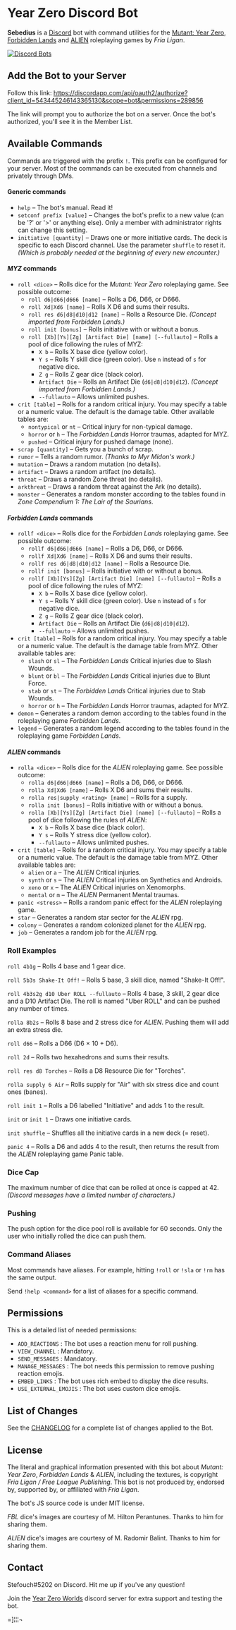 # Year Zero Discord Bot

**Sebedius** is a [Discord](https://discordapp.com) bot with command utilities for the [Mutant: Year Zero](http://frialigan.se/en/games/mutant-year-zero/), [Forbidden Lands](https://frialigan.se/en/games/forbidden-lands/) and [ALIEN](https://alien-rpg.com/) roleplaying games by *Fria Ligan*.


[![Discord Bots](https://discordbots.org/api/widget/status/543445246143365130.svg)](https://discordbots.org/bot/543445246143365130)

## Add the Bot to your Server

Follow this link: https://discordapp.com/api/oauth2/authorize?client_id=543445246143365130&scope=bot&permissions=289856

The link will prompt you to authorize the bot on a server. Once the bot's authorized, you'll see it in the Member List.

## Available Commands

Commands are triggered with the prefix `!`. This prefix can be configured for your server. Most of the commands can be executed from channels and privately through DMs.

#### Generic commands

* `help` – The bot's manual. Read it!
* `setconf prefix [value]` – Changes the bot's prefix to a new value (can be '?' or '>' or anything else). Only a member with administrator rights can change this setting.
* `initiative [quantity]` – Draws one or more initiative cards. The deck is specific to each Discord channel. Use the parameter `shuffle` to reset it. *(Which is probably needed at the beginning of every new encounter.)*

#### *MYZ* commands

* `roll <dice>` – Rolls dice for the *Mutant: Year Zero* roleplaying game. See possible outcome:
  * `roll d6|d66|d666 [name]` – Rolls a D6, D66, or D666.
  * `roll Xd|Xd6 [name]` – Rolls X D6 and sums their results.
  * `roll res d6|d8|d10|d12 [name]` – Rolls a Resource Die. *(Concept imported from Forbidden Lands.)*
  * `roll init [bonus]` – Rolls initiative with or without a bonus.
  * `roll [Xb][Ys][Zg] [Artifact Die] [name] [--fullauto]` – Rolls a pool of dice following the rules of MYZ:
    * `X b` – Rolls X base dice (yellow color).
    * `Y s` – Rolls Y skill dice (green color). Use `n` instead of `s` for negative dice.
    * `Z g` – Rolls Z gear dice (black color).
    * `Artifact Die` – Rolls an Artifact Die (`d6|d8|d10|d12`). *(Concept imported from Forbidden Lands.)*
    * `--fullauto` – Allows unlimited pushes.
* `crit [table]` – Rolls for a random critical injury. You may specify a table or a numeric value. The default is the damage table. Other available tables are:
  * `nontypical` or `nt` – Critical injury for non-typical damage.
  * `horror` or `h` – The *Forbidden Lands* Horror traumas, adapted for MYZ.
  * `pushed` – Critical injury for pushed damage (none).
* `scrap [quantity]` – Gets you a bunch of scrap.
* `rumor` – Tells a random rumor. *(Thanks to Myr Midon's work.)*
* `mutation` – Draws a random mutation (no details).
* `artifact` – Draws a random artifact (no details).
* `threat` – Draws a random Zone threat (no details).
* `arkthreat` – Draws a random threat against the Ark (no details).
* `monster` – Generates a random monster according to the tables found in *Zone Compendium 1: The Lair of the Saurians*.

#### *Forbidden Lands* commands

* `rollf <dice>` – Rolls dice for the *Forbidden Lands* roleplaying game. See possible outcome:
  * `rollf d6|d66|d666 [name]` – Rolls a D6, D66, or D666.
  * `rollf Xd|Xd6 [name]` – Rolls X D6 and sums their results.
  * `rollf res d6|d8|d10|d12 [name]` – Rolls a Resource Die.
  * `rollf init [bonus]` – Rolls initiative with or without a bonus.
  * `rollf [Xb][Ys][Zg] [Artifact Die] [name] [--fullauto]` – Rolls a pool of dice following the rules of MYZ:
    * `X b` – Rolls X base dice (yellow color).
    * `Y s` – Rolls Y skill dice (green color). Use `n` instead of `s` for negative dice.
    * `Z g` – Rolls Z gear dice (black color).
    * `Artifact Die` – Rolls an Artifact Die (`d6|d8|d10|d12`).
    * `--fullauto` – Allows unlimited pushes.
* `crit [table]` – Rolls for a random critical injury. You may specify a table or a numeric value. The default is the damage table from MYZ. Other available tables are:
  * `slash` or `sl` – The *Forbidden Lands* Critical injuries due to Slash Wounds.
  * `blunt` or `bl` – The *Forbidden Lands* Critical injuries due to Blunt Force.
  * `stab` or `st` – The *Forbidden Lands* Critical injuries due to Stab Wounds.
  * `horror` or `h` – The *Forbidden Lands* Horror traumas, adapted for MYZ.
* `demon` – Generates a random demon according to the tables found in the roleplaying game *Forbidden Lands*.
* `legend` – Generates a random legend according to the tables found in the roleplaying game *Forbidden Lands*.

#### *ALIEN* commands

* `rolla <dice>` – Rolls dice for the *ALIEN* roleplaying game. See possible outcome:
  * `rolla d6|d66|d666 [name]` – Rolls a D6, D66, or D666.
  * `rolla Xd|Xd6 [name]` – Rolls X D6 and sums their results.
  * `rolla res|supply <rating> [name]` – Rolls for a supply.
  * `rolla init [bonus]` – Rolls initiative with or without a bonus.
  * `rolla [Xb][Ys][Zg] [Artifact Die] [name] [--fullauto]` – Rolls a pool of dice following the rules of *ALIEN*:
    * `X b` – Rolls X base dice (black color).
    * `Y s` – Rolls Y stress dice (yellow color).
    * `--fullauto` – Allows unlimited pushes.
* `crit [table]` – Rolls for a random critical injury. You may specify a table or a numeric value. The default is the damage table from MYZ. Other available tables are:
  * `alien` or `a` – The *ALIEN* Critical injuries.
  * `synth` or `s` – The *ALIEN* Critical injuries on Synthetics and Androids.
  * `xeno` or `x` – The *ALIEN* Critical injuries on Xenomorphs.
  * `mental` or `m` – The *ALIEN* Permanent Mental traumas.
* `panic <stress>` – Rolls a random panic effect for the *ALIEN* roleplaying game.
* `star` – Generates a random star sector for the *ALIEN* rpg.
* `colony` – Generates a random colonized planet for the *ALIEN* rpg.
* `job` – Generates a random job for the *ALIEN* rpg.

### Roll Examples

`roll 4b1g` – Rolls 4 base and 1 gear dice.

`roll 5b3s Shake-It Off!` – Rolls 5 base, 3 skill dice, named "Shake-It Off!".

`roll 4b3s2g d10 Uber ROLL --fullauto` – Rolls 4 base, 3 skill, 2 gear dice and a D10 Artifact Die. The roll is named "Uber ROLL" and can be pushed any number of times. 

`rolla 8b2s` – Rolls 8 base and 2 stress dice for *ALIEN*. Pushing them will add an extra stress die.

`roll d66` – Rolls a D66 (D6 × 10 + D6).

`roll 2d` – Rolls two hexahedrons and sums their results.

`roll res d8 Torches` – Rolls a D8 Resource Die for "Torches".

`rolla supply 6 Air` – Rolls supply for "Air" with six stress dice and count ones (banes).

`roll init 1` – Rolls a D6 labelled "Initiative" and adds 1 to the result.

`init` or `init 1` – Draws one initiative cards.

`init shuffle` – Shuffles all the initiative cards in a new deck (= reset).

`panic 4` – Rolls a D6 and adds 4 to the result, then returns the result from the *ALIEN* roleplaying game Panic table.


### Dice Cap

The maximum number of dice that can be rolled at once is capped at 42. *(Discord messages have a limited number of characters.)*

### Pushing

The push option for the dice pool roll is available for 60 seconds. Only the user who initially rolled the dice can push them.

### Command Aliases

Most commands have aliases. For example, hitting `!roll` or `!sla` or `!rm` has the same output.

Send `!help <command>` for a list of aliases for a specific command.

## Permissions

This is a detailed list of needed permissions:

* `ADD_REACTIONS` : The bot uses a reaction menu for roll pushing.
* `VIEW_CHANNEL` : Mandatory.
* `SEND_MESSAGES` : Mandatory.
* `MANAGE_MESSAGES` : The bot needs this permission to remove pushing reaction emojis.
* `EMBED_LINKS` : The bot uses rich embed to display the dice results.
* `USE_EXTERNAL_EMOJIS` : The bot uses custom dice emojis.

## List of Changes

See the [CHANGELOG](https://github.com/Stefouch/sebedius-myz-discord-bot/blob/master/CHANGELOG.md#changelog) for a complete list of changes applied to the Bot.

## License

The literal and graphical information presented with this bot about *Mutant: Year Zero*, *Forbidden Lands* & *ALIEN*, including the textures, is copyright *Fria Ligan / Free League Publishing*. This bot is not produced by, endorsed by, supported by, or affiliated with *Fria Ligan*.

The bot's JS source code is under MIT license.

*FBL* dice's images are courtesy of M. Hilton Perantunes. Thanks to him for sharing them.

*ALIEN* dice's images are courtesy of M. Radomir Balint. Thanks to him for sharing them.

## Contact

Stefouch#5202 on Discord. Hit me up if you've any question!

Join the [Year Zero Worlds](https://discord.gg/ftxkYZn) discord server for extra support and testing the bot.

=]¦¦¦¬ 

